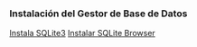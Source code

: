 ### Instalación del Gestor de Base de Datos

[Instala SQLite3](https://sqlite.org/download.html)
[Instalar SQLite Browser](https://sqlitebrowser.org/dl/)